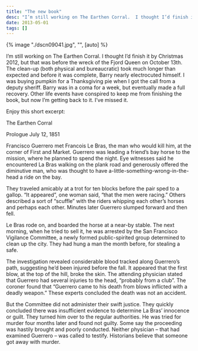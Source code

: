 ```yaml
---
title: "The new book"
desc: "I’m still working on The Earthen Corral.  I thought I’d finish it by Christmas 2012, but that was before the wreck of the Fjord Queen on October 13th. The clean-up (both physical and bureaucratic) took much longer than expected and before it was complete, Barry nearly electrocuted himself.  I was buying pumpkin for a Thanksgiving pie when I got the call from a deputy sheriff. Barry was in a coma for a week, but eventually made a full recovery.  Other life events have conspired to keep me from finishing the book, but now I’m getting back to it.  I’ve missed it."
date: 2013-05-01
tags: []
---
```


{% image "./dscn09041.jpg", "", [auto] %}

I’m still working on The Earthen Corral. I thought I’d finish it by Christmas 2012, but that was before the wreck of the
Fjord Queen on October 13th. The clean-up (both physical and bureaucratic) took much longer than expected and before it
was complete, Barry nearly electrocuted himself. I was buying pumpkin for a Thanksgiving pie when I got the call from a
deputy sheriff. Barry was in a coma for a week, but eventually made a full recovery. Other life events have conspired to
keep me from finishing the book, but now I’m getting back to it. I’ve missed it.

Enjoy this short excerpt:

The Earthen Corral

Prologue July 12, 1851

Francisco Guerrero met Francois Le Bras, the man who would kill him, at the corner of First and Market. Guerrero was
leading a friend’s bay horse to the mission, where he planned to spend the night. Eye witnesses said he encountered La
Bras walking on the plank road and generously offered the diminutive man, who was thought to have
a-little-something-wrong-in-the-head a ride on the bay.

They traveled amicably at a trot for ten blocks before the pair sped to a gallop. “It appeared”, one woman said, “that
the men were racing.” Others described a sort of “scuffle” with the riders whipping each other’s horses and perhaps each
other. Minutes later Guerrero slumped forward and then fell.

Le Bras rode on, and boarded the horse at a near-by stable. The next morning, when he tried to sell it, he was arrested
by the San Francisco Vigilance Committee, a newly formed public-spirited group determined to clean up the city. They had
hung a man the month before, for stealing a safe.

The investigation revealed considerable blood tracked along Guerrero’s path, suggesting he’d been injured before the
fall. It appeared that the first blow, at the top of the hill, broke the skin. The attending physician stated that
Guerrero had several injuries to the head, “probably from a club”. The coroner found that “Guerrero came to his death
from blows inflicted with a deadly weapon.” These experts concluded the death was not an accident.

But the Committee did not administer their swift justice. They quickly concluded there was insufficient evidence to
determine La Bras’ innocence or guilt. They turned him over to the regular authorities. He was tried for murder four
months later and found not guilty. Some say the proceeding was hastily brought and poorly conducted. Neither physician –
that had examined Guerrero – was called to testify. Historians believe that someone got away with murder.
